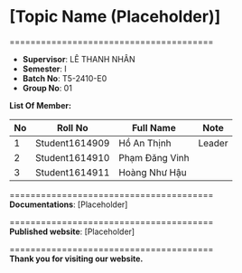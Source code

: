 # **[Topic Name (Placeholder)]**

=======================================

- **Supervisor**: LÊ THANH NHÂN
- **Semester**: I
- **Batch No**: T5-2410-E0
- **Group No**: 01

**List Of Member:**

| No  | Roll No        | Full Name      | Note   |
| --- | -------------- | -------------- | ------ |
| 1   | Student1614909 | Hồ An Thịnh    | Leader |
| 2   | Student1614910 | Phạm Đăng Vinh |        |
| 3   | Student1614911 | Hoàng Như Hậu  |        |

=======================================  
**Documentations**: [Placeholder]

=======================================  
**Published website**: [Placeholder]

=======================================  
**Thank you for visiting our website.**
